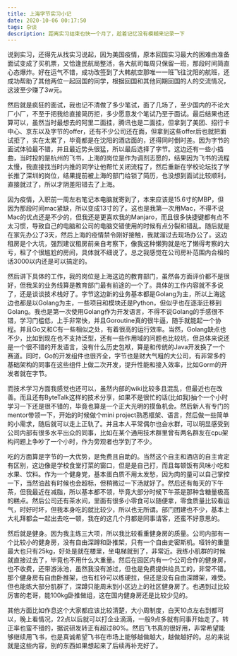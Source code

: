 ```yaml
---
title: 上海字节实习小记
date: 2020-10-06 00:17:50
tags: 杂谈
description: 距离实习结束也快一个月了，趁着记忆没有模糊来记录一下
---
```

说到实习，还得先从找实习说起，因为美国疫情，原本回国实习最大的困难由准备面试变成了买机票，又恰逢民航局整活，各大航司每周只保留一班，那段时间简直心态爆炸。好在运气不错，成功改签到了大韩航空那唯一一班飞往沈阳的航班，还成功帮助了其他两位一起回国的同学，根据回国和其他同期回国的人的交流情况，这波至少赚了3w元。

然后就是疯狂的面试，我也记不清做了多少笔试，面了几场了，至少国内的不论大厂小厂，不至于把我给直接简历拒，多少愿意发个笔试乃至于面试。最后结果也还算可以，虽然当时最想去的阿里二面挂，腾讯也是二面挂，但拿到了美团、招行卡中心、京东以及字节的offer，还有不少公司还在面，但拿到这些offer后也就把面试拒了，实在太累了，毕竟都是在沈阳的酒店面的，还得同时倒时差。因为字节的面试体验最不错，并且最近势头很猛，所以最后选择了字节。这边还有一些小插曲，当时投的是杭州的飞书，上海的岗位是作为调剂志愿的，结果因为飞书的流程太慢，我直接找当时内推的同学让他帮忙关闭流程了，然后重新在学校论坛找了学长推了深圳的岗位，结果提前被上海的部门给锁了简历，也没想到面试比较顺利，直接就过了，所以才阴差阳错去了上海。

因为疫情，入职前一周左右笔记本电脑就寄到了，本来应该是15.6寸的MBP，但因为那段时间mac紧缺，所以变成13寸的了。这也是我第一次用Mac，不得不说Mac的优点还是不少的，但我还是更喜欢我的Manjaro，而且很多快捷键都有点不太习惯，导致自己的电脑和公司的电脑交错使用的时候有点分裂和错乱。随后就是在家先办公了3天，然后上海的疫情禁令刚好接触，我就溜过去现场办公了。这边租房是个大坑，强烈建议租房前亲自考察下，像我这种懒狗就是吃了懒得考察的大亏，租了个很尴尬的房间，具体就不细说了。总之我感觉在公司房补范围内合租的话3000以内还是可以搞定的。

然后讲下具体的工作，我的岗位是上海这边的教育部门，虽然各方面评价都不是很好，但我呆的业务线算是教育部门最有前途的一个了。具体的工作内容就不多说了，还是谈谈技术栈好了。字节这边新的业务基本都是Golang为主，所以上海这边也都是以Golang为主，一些项目和模块还是Python，但似乎也在逐渐迁移到Golang。我也是第一次使用Golang作为开发语言，不得不说Golang的手感很不错，学习门槛低，上手非常快，并且Goroutine真的很牛逼，随手就能起一个协程。并且Go又和C有一些相似之处，有着很高的运行效率。当然，Golang缺点也不少，比如到现在也不支持泛型，还有一些作用域的问题也比较坑，但总体来说还是一个很不错的开发语言，没有什么历史包袱，算是和传统的Java开发换了一个赛道。同时，Go的开发组件也很齐全，字节也是财大气粗的大公司，有非常多的基础架构的同事在这些组件上做二次开发，提升性能和接入效率，比如Gorm的开发者就在字节。

而技术学习方面我感觉也还可以，虽然内部的wiki比较多且混乱，但最近也在改善。而且还有ByteTalk这样的技术分享，如果不是很忙的话(比如我)抽个一个小时学习一下还是很不错的，毕竟也算是一个正大光明的摸鱼机会。然后新人有专门的mentor带领一下，开始的时候做个mini project熟悉框架、语言，然后做一些简单的小需求，随后就可以走上正轨了。并且本人平常偶尔也会水群，可以明显感受到公司内部有很多水平出众的同事，比如在某个通用技术群里曾有两名群友在cpu架构问题上争吵了一个小时，作为旁观者也学到了不少。

吃的方面算是字节的一大优势，是免费且自助的。当然这个自主和酒店的自主肯定有区别，这边像是学校食堂打菜的窗口，但是是自己打，而且每顿饭有风味小吃和水果、饮料。作为一个健身党，基本蛋白质不用太发愁，因为肉的量可以自己掌控一下，当然油盐有时候也会超标，但稍微过一下汤就好了。然后还有每天的下午茶，但我最近在减脂，所以基本都不领，毕竟大部分时候下午茶是那种含糖量极高的糕点。然后公司还有茶水间，里面有很多小零食可以随便拿，零食质量比较看运气，时好时坏，但我本身吃的就比较少，所以也无所谓。部门团建也不少，基本上大礼拜都会一起出去吃一顿，我在的这几个月都是同事请客，还蛮不好意思的。

然后就是健身。因为我主练三大项，所以我比较看重健身房的质量。公司内部有一个比较小的健身房，没有自由深蹲和卧推架，只有一个自由史密斯机。哑铃的重量最大也只有25kg，好处是就在楼里，坐电梯就到了，非常近。我练小肌群的时候就直接过去了，毕竟也不用什么大重量。然后在园区内有一个公司合作的健身房，也不收费，还带游泳池，虽然我没有游过，但也是免费提供给员工的，非常不错。那个健身房有自由卧推架，也有杠铃可以练硬拉，但还是没有自由深蹲架，难受。但也能练大部分肌群了，深蹲只能周末到小区边上的社区健身房了。也遇到过比较厉害的老哥，能100kg卧推做组，这在国内健身房还是比较少见的。

其他方面比如作息这个大家都应该比较清楚，大小周制度，白天10点左右到都可以，晚上看情况，22点以后就可以打企业滴滴，一般9点多就有同事开始走了。转正率也蛮不错的，据说研发转正有超过80%。然后飞书真的很好用，非常希望能够继续用飞书，也是真诚希望飞书在市场上能够越做越大，越做越好的。总的来说就是这些内容，别的东西如果想起来了后续再补充好了。